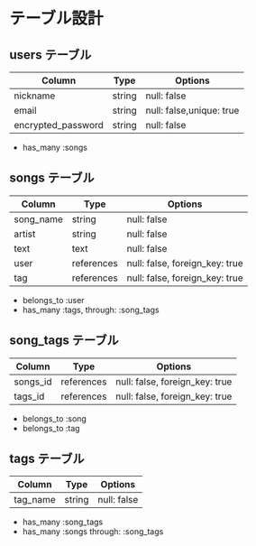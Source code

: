# テーブル設計

## users テーブル

| Column             | Type   | Options                  |
| ------------------ | ------ | ------------------------ |
| nickname           | string | null: false              |
| email              | string | null: false,unique: true |
| encrypted_password | string | null: false              |

- has_many :songs

## songs テーブル

| Column    | Type       | Options                        |
| --------- | ---------- | ------------------------------ |
| song_name | string     | null: false                    |
| artist    | string     | null: false                    |
| text      | text       | null: false                    |
| user      | references | null: false, foreign_key: true |
| tag       | references | null: false, foreign_key: true |

- belongs_to :user
- has_many :tags, through: :song_tags

## song_tags テーブル

| Column   | Type       | Options                        |
| -------- | ---------- | ------------------------------ |
| songs_id | references | null: false, foreign_key: true |
| tags_id  | references | null: false, foreign_key: true |

- belongs_to :song
- belongs_to :tag

## tags テーブル

| Column   | Type   | Options     |
| -------- | ------ | ----------- |
| tag_name | string | null: false |

- has_many :song_tags
- has_many :songs through: :song_tags